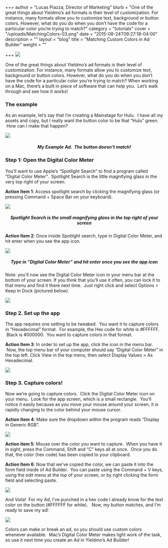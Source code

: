 +++
author = "Lucas Piazza, Director of Marketing"
blurb = "One of the great things about Yieldmo’s ad formats is their level of customization. For instance, many formats allow you to customize text, background or button colors. However, what do you do when you don’t have the code for a particular color you’re trying to match?"
category = "tutorials"
cover = "/uploads/MatchingColors-03.png"
date = "2015-08-24T09:27:18-04:00"
description = ""
layout = "blog"
title = "Matching Custom Colors in Ad Builder"
weight = ""

+++
![](/uploads/MatchingColors-01.png)

One of the great things about Yieldmo’s ad formats is their level of customization. For instance, many formats allow you to customize text, background or button colors. However, what do you do when you don’t have the code for a particular color you’re trying to match? When working on a Mac, there’s a built in piece of software that can help you.  Let’s walk through and see how it works!

### **The example**

As an example, let’s say that I’m creating a Mainstage for Hulu.  I have all my assets and copy, but I really want the button color to be that “Hulu” green.  How can I make that happen?

![](/uploads/Screen-Shot-2015-08-19-at-5.42.06-PM.png)

##### **_<center>My Example Ad.  The button doesn’t match!</center>_**

### **Step 1: Open the Digital Color Meter**

You’ll want to use Apple’s “Spotlight Search” to find a program called “Digital Color Meter”.  Spotlight Search is the little magnifying glass in the very top right of your screen.  

**Action Item 1**: Access spotlight search by clicking the magnifying glass (or pressing Command + Space Bar on your keyboard).

![](/uploads/Screen-Shot-2015-08-19-at-5.44.54-PM.png)

##### **_<center>Spotlight Search is the small magnifying glass in the top right of your screen</center>_**

**Action Item 2**: Once inside Spotlight search, type in Digital Color Meter, and hit enter when you see the app icon.

![](/uploads/Screen-Shot-2015-08-19-at-5.45.28-PM.png)

##### **_<center>Type in “Digital Color Meter” and hit enter once you see the app icon</center>_**

Note: you’ll now see the Digital Color Meter icon in your menu bar at the bottom of your screen. If you think that you’ll use it often, you can lock it to that menu and find it there next time.  Just right click and select Options > Keep in Dock (pictured below).

![](/uploads/keepindock.jpg)

### **Step 2. Set up the app**

The app requires one setting to be tweaked.  You want it to capture colors in “Hexadecimal” format.  For example, the Hex code for white is #FFFFFF.  Black is #000000.  You want to capture colors in that format.

**Action Item 3**: In order to set up the app, click the icon in the menu bar.  Now, the top menu bar of your computer should say “Digital Color Meter” in the top left. Click View in the top menu, then select Display Values > As Hexadecimal.

![](/uploads/ashex.jpg)

### **Step 3. Capture colors!**

Now we’re going to capture colors.  Click the Digital Color Meter icon on your menu.  Look for the app screen, which is a small rectangle.  You’ll notice it easily because as you move your mouse around your screen, it is rapidly changing to the color behind your mouse cursor.

**Action Item 4**: Make sure the dropdown within the program reads “Display in Generic RGB”.

![](/uploads/Untitled-1.jpg)

**Action item 5**: Mouse over the color you want to capture.  When you have it in sight, press the Command, Shift and “C” keys all at once.  Once you do that, the color (hex code) has been copied to your clipboard.

**Action Item 6**: Now that we’ve copied the color, we can paste it into the form field inside of Ad Builder.  You can paste using the Command + V keys, using the edit menu at the top of your screen, or by right clicking the form field and selecting paste.

![](/uploads/Screen-Shot-2015-08-19-at-6.03.23-PM.png)

And Voila!  For my Ad, I’ve punched in a hex code I already know for the text color on the button (#FFFFFF for white).   Now, my button matches, and I’m ready to save my ad!

![](/uploads/Screen-Shot-2015-08-19-at-6.05.44-PM.png)

Colors can make or break an ad, so you should use custom colors whenever available.  Mac’s Digital Color Meter makes light work of the task, so use it next time you create an Ad in Yieldmo’s Ad Builder!